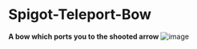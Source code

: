 # Spigot-Teleport-Bow
**A bow which ports you to the shooted arrow**
![image](https://user-images.githubusercontent.com/88945501/215124106-271d1028-a082-49d9-85a8-7541f4259d45.png)
